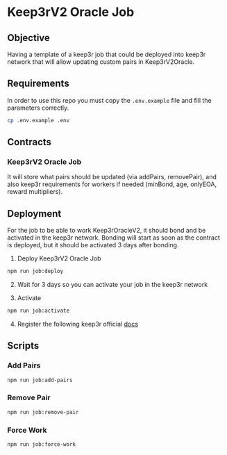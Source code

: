 # Keep3rV2 Oracle Job

## Objective

Having a template of a keep3r job that could be deployed into keep3r network that will allow updating custom pairs in Keep3rV2Oracle.

## Requirements

In order to use this repo you must copy the `.env.example` file and fill the parameters correctly.

```bash
cp .env.example .env
```

## Contracts

### Keep3rV2 Oracle Job

It will store what pairs should be updated (via addPairs, removePair), and also keep3r requirements for workers if needed (minBond, age, onlyEOA, reward multipliers).

## Deployment

For the job to be able to work Keep3rOracleV2, it should bond and be activated in the keep3r network. Bonding will start as soon as the contract is deployed, but it should be activated 3 days after bonding.

1. Deploy Keep3rV2 Oracle Job

```bash
npm run job:deploy
```

2. Wait for 3 days so you can activate your job in the keep3r network

3. Activate

```bash
npm run job:activate
```

4. Register the following keep3r official [docs](https://github.com/keep3r-network/keep3r.network/#registering-a-job)

## Scripts

### Add Pairs

```bash
npm run job:add-pairs
```

### Remove Pair

```bash
npm run job:remove-pair
```

### Force Work

```bash
npm run job:force-work
```
